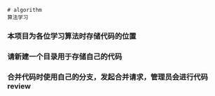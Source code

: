 

```
# algorithm
算法学习
```

### 本项目为各位学习算法时存储代码的位置

### 请新建一个目录用于存储自己的代码

### 合并代码时使用自己的分支，发起合并请求，管理员会进行代码review